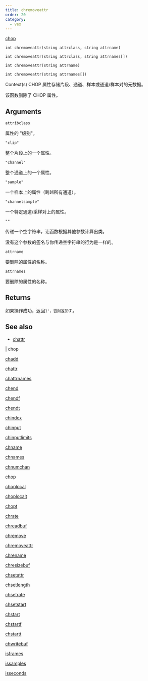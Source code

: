 ```yaml
---
title: chremoveattr
order: 20
category:
  - vex
---
```


[chop](../contexts/chop.html)

`int chremoveattr(string attrclass, string attrname)`

`int chremoveattr(string attrclass, string attrnames[])`

`int chremoveattr(string attrname)`

`int chremoveattr(string attrnames[])`

Context(s) CHOP 属性存储片段、通道、样本或通道/样本对的元数据。

该函数删除了 CHOP 属性。

## Arguments

`attribclass`

属性的 "级别"。

`"clip"`

整个片段上的一个属性。

`"channel"`

整个通道上的一个属性。

`"sample"`

一个样本上的属性（跨越所有通道）。

`"channelsample"`

一个特定通道/采样对上的属性。

`""`

传递一个空字符串，让函数根据其他参数计算出类。

没有这个参数的签名与你传递空字符串的行为是一样的。

`attrname`

要删除的属性的名称。

`attrnames`

要删除的属性的名称。

## Returns

如果操作成功，返回`1'，否则返回`0'。

## See also

- [chattr](chattr.html)

|
chop

[chadd](chadd.html)

[chattr](chattr.html)

[chattrnames](chattrnames.html)

[chend](chend.html)

[chendf](chendf.html)

[chendt](chendt.html)

[chindex](chindex.html)

[chinput](chinput.html)

[chinputlimits](chinputlimits.html)

[chname](chname.html)

[chnames](chnames.html)

[chnumchan](chnumchan.html)

[chop](chop.html)

[choplocal](choplocal.html)

[choplocalt](choplocalt.html)

[chopt](chopt.html)

[chrate](chrate.html)

[chreadbuf](chreadbuf.html)

[chremove](chremove.html)

[chremoveattr](chremoveattr.html)

[chrename](chrename.html)

[chresizebuf](chresizebuf.html)

[chsetattr](chsetattr.html)

[chsetlength](chsetlength.html)

[chsetrate](chsetrate.html)

[chsetstart](chsetstart.html)

[chstart](chstart.html)

[chstartf](chstartf.html)

[chstartt](chstartt.html)

[chwritebuf](chwritebuf.html)

[isframes](isframes.html)

[issamples](issamples.html)

[isseconds](isseconds.html)
